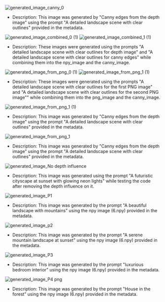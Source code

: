 ![generated_image_canny_0](https://github.com/user-attachments/assets/d8ffbaaf-d892-4f62-a8f2-24a8b6b98e3e)
- Description: This image was generated by "Canny edges from the depth image" using the prompt "A detailed landscape scene with clear outlines" provided in the metadata.



![generated_image_combined_0 (1)](https://github.com/user-attachments/assets/89acaed2-0d67-4fe1-b1ae-59711ff21efe)
![generated_image_combined_1 (1)](https://github.com/user-attachments/assets/2a6fd885-f0c4-4034-91ba-287d0f152073)
- Description: These images were generated using the prompts "A detailed landscape scene with clear outlines for depth image" and "A detailed landscape scene with clear outlines for canny edges" while combining them into the npy_image and the canny_image.



![generated_image_from_png_0 (1)](https://github.com/user-attachments/assets/1558cded-8493-4238-991d-50f097776214)
![generated_image_from_png_1 (1)](https://github.com/user-attachments/assets/44ced2eb-9437-4d6e-928a-5ae50c41dfa8)
- Description: These images were generated using the prompts "A detailed landscape scene with clear outlines for the first PNG image" and "A detailed landscape scene with clear outlines for the second PNG image"" while combining them into the png_image and the canny_image.




![generated_image_from_png_1 (1)](https://github.com/user-attachments/assets/d6c62224-e8dd-40f5-95f9-7d4415507de2)
- Description: This image was generated by "Canny edges from the depth image" using the prompt "A detailed landscape scene with clear outlines" provided in the metadata.


![generated_image_from_png_1](https://github.com/user-attachments/assets/022b6c57-4b83-4993-bbe5-59c1b5dfaeff)
- Description: This image was generated by "Canny edges from the depth image" using the prompt "A detailed landscape scene with clear outlines" provided in the metadata.


![generated_image_No depth influence](https://github.com/user-attachments/assets/0575bb8e-9393-4da6-a4c7-a846c0d6a72c)
- Description: This image was generated using the prompt "A futuristic cityscape at sunset with glowing neon lights" while testing the code after removing the depth influence on it.


![generated_image_P1](https://github.com/user-attachments/assets/0b45528e-63c6-4d82-a2ca-b0389de49b2d)
- Description: This image was generated by the prompt "A beautiful landscape with mountains" using the npy image (6.npy) provided in the metadata.



![generated_image_p2](https://github.com/user-attachments/assets/4a81e035-f275-496b-81a5-557f3ce234da)
- Description: This image was generated by the prompt "A serene mountain landscape at sunset" using the npy image (6.npy) provided in the metadata.


![generated_image_P3](https://github.com/user-attachments/assets/869a7195-cc24-4f6a-94b0-6ed2eb58a27d)
- Description: This image was generated by the prompt "luxurious bedroom interior" using the npy image (6.npy) provided in the metadata.


![generated_image_P4 png](https://github.com/user-attachments/assets/cafd1394-aa5a-4ad5-b446-f066bb405a96)
- Description: This image was generated by the prompt "House in the forest" using the npy image (6.npy) provided in the metadata.
